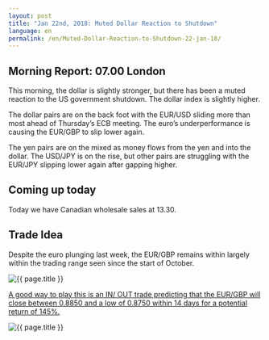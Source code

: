 ```yaml
---
layout: post
title: "Jan 22nd, 2018: Muted Dollar Reaction to Shutdown"
language: en
permalink: /en/Muted-Dollar-Reaction-to-Shutdown-22-jan-18/
---
```

## Morning Report: 07.00 London

This morning, the dollar is slightly stronger, but there has been a muted reaction to the US government shutdown. The dollar index is slightly higher. 

The dollar pairs are on the back foot with the EUR/USD sliding more than most ahead of Thursday’s ECB meeting. The euro’s underperformance is causing the EUR/GBP to slip lower again. 

The yen pairs are on the mixed as money flows from the yen and into the dollar. The USD/JPY is on the rise, but other pairs are struggling with the EUR/JPY slipping lower again after gapping higher. 

## Coming up today 

Today we have Canadian wholesale sales at 13.30. 

## Trade Idea

Despite the euro plunging last week, the EUR/GBP remains within largely within the trading range seen since the start of October.

<img class="post-image" src="{{ site.url }}/images/jan-18/2018-01-22_06-23-20.jpg" alt="{{ page.title }}" title="{{ page.title }}">

<a href="%LINK%%?currency=GBP&market=forex&underlying=frxEURGBP&formname=endsinout&duration_amount=14&duration_units=d&amount=10&amount_type=payout&expiry_type=duration&barrier_high=0.885&barrier_low=0.8750" target="_blank">A good way to play this is an IN/ OUT trade predicting that the EUR/GBP will close between 0.8850 and a low of 0.8750 within 14 days for a potential return of 145%.</a>

<img class="post-image" src="{{ site.url }}/images/jan-18/2018-01-22_06-25-45.jpg" alt="{{ page.title }}" title="{{ page.title }}">
